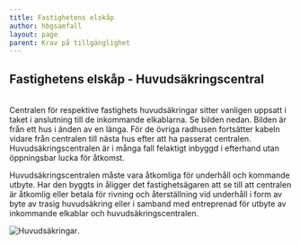 ```yaml
---
title: Fastighetens elskåp
author: hbgsamfall
layout: page
parent: Krav på tillgänglighet
---
```

## Fastighetens elskåp - Huvudsäkringscentral  

<BR>
Centralen för respektive fastighets huvudsäkringar sitter vanligen uppsatt i taket i anslutning till de inkommande elkablarna. Se bilden nedan. Bilden är från ett hus i änden av en länga. För de övriga radhusen fortsätter kabeln vidare från centralen till nästa hus efter att ha passerat centralen. Huvudsäkringscentralen är i många fall felaktigt inbyggd i efterhand utan öppningsbar lucka för åtkomst.

Huvudsäkringscentralen måste vara åtkomliga för underhåll och kommande utbyte. Har den byggts in åligger det fastighetsägaren att se till att centralen är åtkomlig eller betala för rivning och återställning vid underhåll i form av byte av trasig huvudsäkring eller i samband med entreprenad för utbyte av inkommande elkablar och huvudsäkringscentralen.

![Huvudsäkringar](/wp-content/uploads/2022/09/Huvudsäkringscentral.jpg).

